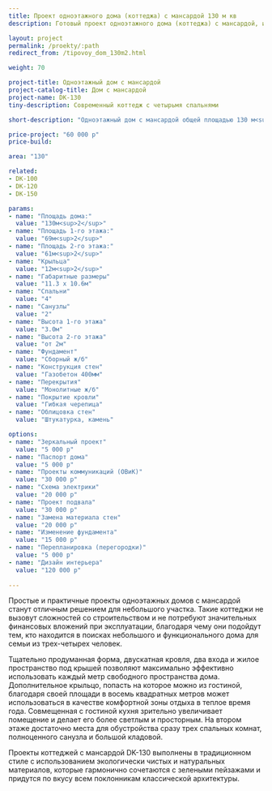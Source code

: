 ```yaml
---
title: Проект одноэтажного дома (коттеджа) с мансардой 130 м кв
description: Готовый проект одноэтажного дома (коттеджа) с мансардой, из кирпича, газобетона или пеноблоков. Площадь&#58; 130 м.кв.

layout: project
permalink: /proekty/:path
redirect_from: /tipovoy_dom_130m2.html

weight: 70

project-title: Одноэтажный дом с мансардой
project-catalog-title: Дом с мансардой
project-name: DK-130
tiny-description: Современный коттедж с четырьмя спальнями

short-description: "Одноэтажный дом с мансардой общей площадью 130 м<sup>2</sup> из газобетона оштукатурен и облицован каменной кладкой. Здесь есть несколько спален и вместительная гостиная на первом этаже. Она совмещена с кухней-столовой и имеет выход на крыльцо. На втором этаже проектом предусмотрена помещение кладовой. Она понадобится для хранения разной домашней утвари, которая не используется ежедневно. Окна мансардного этажа выходят на улицу перед зданием и на задний дворик."

price-project: "60 000 р"
price-build:

area: "130"

related:
- DK-100
- DK-120
- DK-150

params:
- name: "Площадь дома:"
  value: "130м<sup>2</sup>"
- name: "Площадь 1-го этажа:"
  value: "69м<sup>2</sup>"
- name: "Площадь 2-го этажа:"
  value: "61м<sup>2</sup>"
- name: "Крыльца"
  value: "12м<sup>2</sup>"
- name: "Габаритные размеры"
  value: "11.3 x 10.6м"
- name: "Спальни"
  value: "4"
- name: "Санузлы"
  value: "2"
- name: "Высота 1-го этажа"
  value: "3.0м"
- name: "Высота 2-го этажа"
  value: "от 2м"
- name: "Фундамент"
  value: "Сборный ж/б"
- name: "Конструкция стен"
  value: "Газобетон 400мм"
- name: "Перекрытия"
  value: "Монолитные ж/б"
- name: "Покрытие кровли"
  value: "Гибкая черепица"
- name: "Облицовка стен"
  value: "Штукатурка, камень"

options:
- name: "Зеркальный проект"
  value: "5 000 р"
- name: "Паспорт дома"
  value: "5 000 р"
- name: "Проекты коммуникаций (ОВиК)"
  value: "30 000 р"
- name: "Схема электрики"
  value: "20 000 р"
- name: "Проект подвала"
  value: "30 000 р"
- name: "Замена материала стен"
  value: "20 000 р"
- name: "Изменение фундамента"
  value: "15 000 р"
- name: "Перепланировка (перегородки)"
  value: "5 000 р"
- name: "Дизайн интерьера"
  value: "120 000 р"
  
---
```

Простые и практичные проекты одноэтажных домов с мансардой станут отличным решением для небольшого участка. Такие коттеджи не вызовут сложностей со строительством и не потребуют значительных финансовых вложений при эксплуатации, благодаря чему они подойдут тем, кто находится в поисках небольшого и функционального дома для семьи из трех-четырех человек.

Тщательно продуманная форма, двускатная кровля, два входа и жилое пространство под крышей позволяют максимально эффективно использовать каждый метр свободного пространства дома. Дополнительное крыльцо, попасть на которое можно из гостиной, благодаря своей площади в восемь квадратных метров может использоваться в качестве комфортной зоны отдыха в теплое время года. Совмещенная с гостиной кухня зрительно увеличивает помещение и делает его более светлым и просторным. На втором этаже достаточно места для обустройства сразу трех спальных комнат, полноценного санузла и большой кладовой.

Проекты коттеджей с мансардой DK-130 выполнены в традиционном стиле с использованием экологически чистых и натуральных материалов, которые гармонично сочетаются с зелеными пейзажами и придутся по вкусу всем поклонникам классической архитектуры.